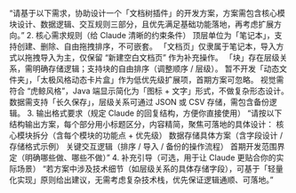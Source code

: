 “请基于以下需求，协助设计一个「文档树插件」的开发方案，方案需包含核心模块设计、数据逻辑、交互规则三部分，且优先满足基础功能落地，再考虑扩展方向。”
2. 核心需求规则（给 Claude 清晰的约束条件）
顶层单位为「笔记本」，支持创建、删除、自由拖拽排序，不可嵌套。
「文档页」仅隶属于笔记本，导入方式以拖拽导入为主，仅保留 “新建空白文档页” 作为补充操作。
「块」存在层级关系，需明确存储逻辑；支持块的自由排序（调整顺序 / 层级）。
暂不开发「动态文件夹」，「太极风格动态卡片盒」作为低优先级扩展项，首期方案可忽略。
视觉需符合 “虎鲸风格”，Java 端显示简化为「图标 + 文字」形式，不做复杂形态设计。
数据需支持「长久保存」，层级关系可通过 JSON 或 CSV 存储，需包含备份逻辑。
3. 输出格式要求（规定 Claude 的回复结构，方便你直接使用）
“请按以下结构输出方案，每个部分用小标题区分，内容精简，聚焦可落地的具体设计：
核心模块拆分（含每个模块的功能点 + 优先级）
数据存储具体方案（含字段设计 / 存储格式示例）
关键交互逻辑（排序 / 导入 / 备份的操作流程）
首期开发范围界定（明确哪些做、哪些不做）”
4. 补充引导（可选，用于让 Claude 更贴合你的实际场景）
“若方案中涉及技术细节（如层级关系的具体存储字段），可基于「轻量化实现」原则给出建议，无需考虑复杂技术栈，优先保证逻辑通顺、可落地。”